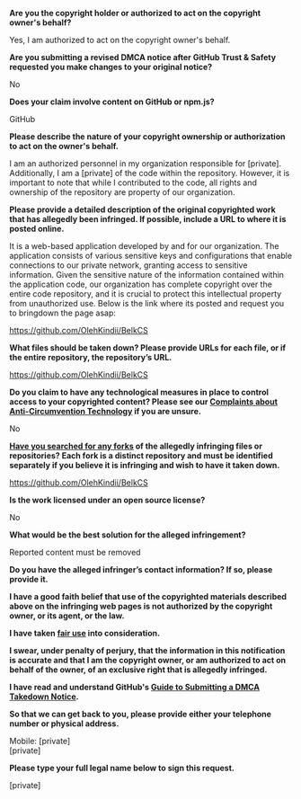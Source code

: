 **Are you the copyright holder or authorized to act on the copyright owner's behalf?**

Yes, I am authorized to act on the copyright owner's behalf.

**Are you submitting a revised DMCA notice after GitHub Trust & Safety requested you make changes to your original notice?**

No

**Does your claim involve content on GitHub or npm.js?**

GitHub

**Please describe the nature of your copyright ownership or authorization to act on the owner's behalf.**

I am an authorized personnel in my organization responsible for [private]. Additionally, I am a [private] of the code within the repository. However, it is important to note that while I contributed to the code, all rights and ownership of the repository are property of our organization.

**Please provide a detailed description of the original copyrighted work that has allegedly been infringed. If possible, include a URL to where it is posted online.**

It is a web-based application developed by and for our organization. The application consists of various sensitive keys and configurations that enable connections to our private network, granting access to sensitive information. Given the sensitive nature of the information contained within the application code, our organization has complete copyright over the entire code repository, and it is crucial to protect this intellectual property from unauthorized use. Below is the link where its posted and request you to bringdown the page asap:

https://github.com/OlehKindii/BelkCS

**What files should be taken down? Please provide URLs for each file, or if the entire repository, the repository’s URL.**

https://github.com/OlehKindii/BelkCS

**Do you claim to have any technological measures in place to control access to your copyrighted content? Please see our <a href="https://docs.github.com/articles/guide-to-submitting-a-dmca-takedown-notice#complaints-about-anti-circumvention-technology">Complaints about Anti-Circumvention Technology</a> if you are unsure.**

No

**<a href="https://docs.github.com/articles/dmca-takedown-policy#b-what-about-forks-or-whats-a-fork">Have you searched for any forks</a> of the allegedly infringing files or repositories? Each fork is a distinct repository and must be identified separately if you believe it is infringing and wish to have it taken down.**

https://github.com/OlehKindii/BelkCS

**Is the work licensed under an open source license?**

No

**What would be the best solution for the alleged infringement?**

Reported content must be removed

**Do you have the alleged infringer’s contact information? If so, please provide it.**

**I have a good faith belief that use of the copyrighted materials described above on the infringing web pages is not authorized by the copyright owner, or its agent, or the law.**

**I have taken <a href="https://www.lumendatabase.org/topics/22">fair use</a> into consideration.**

**I swear, under penalty of perjury, that the information in this notification is accurate and that I am the copyright owner, or am authorized to act on behalf of the owner, of an exclusive right that is allegedly infringed.**

**I have read and understand GitHub's <a href="https://docs.github.com/articles/guide-to-submitting-a-dmca-takedown-notice/">Guide to Submitting a DMCA Takedown Notice</a>.**

**So that we can get back to you, please provide either your telephone number or physical address.**

Mobile: [private]  
[private]  

**Please type your full legal name below to sign this request.**

[private]  
